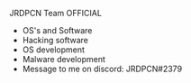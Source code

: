 JRDPCN Team OFFICIAL
-  OS's and Software
-  Hacking software
-  OS development
-  Malware development
-  Message to me on discord: JRDPCN#2379
